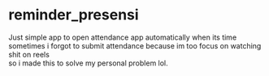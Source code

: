 # reminder_presensi

Just simple app to open attendance app automatically when its time
<br/>sometimes i forgot to submit attendance because im too focus on watching shit on reels
<br/>so i made this to solve my personal problem lol.

